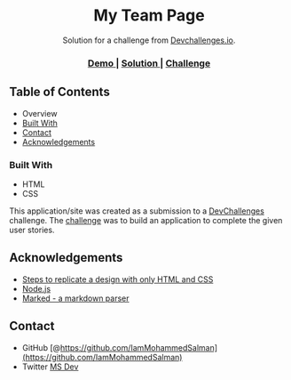 <!-- Please update value in the {}  -->

<h1 align="center"> My Team Page </h1>

<div align="center">
   Solution for a challenge from  <a href="http://devchallenges.io" target="_blank">Devchallenges.io</a>.
</div>

<div align="center">
  <h3>
    <a href="https://iammohammedsalman.github.io/My-Team-Page-Master/">
      Demo
    </a>
    <span> | </span>
    <a href="https://github.com/IamMohammedSalman/My-Team-Page-Master">
      Solution
    </a>
    <span> | </span>
    <a href="https://devchallenges.io/challenges/hhmesazsqgKXrTkYkt0U">
      Challenge
    </a>
  </h3>
</div>

<!-- TABLE OF CONTENTS -->

## Table of Contents
- Overview
- [Built With](#built-with)
- [Contact](#contact)
- [Acknowledgements](#acknowledgements)

### Built With

<!-- This section should list any major frameworks that you built your project using. Here are a few examples.-->

- HTML 
- CSS


This application/site was created as a submission to a [DevChallenges](https://devchallenges.io/challenges) challenge. The [challenge](https://devchallenges.io/challenges/hhmesazsqgKXrTkYkt0U) was to build an application to complete the given user stories.


## Acknowledgements

<!-- This section should list any articles or add-ons/plugins that helps you to complete the project. This is optional but it will help you in the future. For exmpale -->

- [Steps to replicate a design with only HTML and CSS](https://devchallenges-blogs.web.app/how-to-replicate-design/)
- [Node.js](https://nodejs.org/)
- [Marked - a markdown parser](https://github.com/chjj/marked)

## Contact

- GitHub [@https://github.com/IamMohammedSalman](https://github.com/IamMohammedSalman)
- Twitter [MS Dev](https://twitter.com/MSDev_io)
